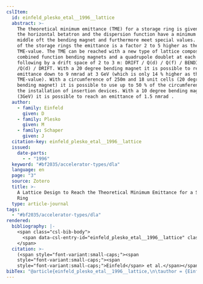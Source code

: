 ```yaml
---
cslItem:
  id: einfeld_plesko_etal__1996__lattice
  abstract: >-
    The theoretical minimum emittance (TME) for a storage ring is given if both
    the horizontal betatron and the dispersion function have a minimum in the
    middle oft the bending magnet and furthermore meet special values. In most
    of the storage rings the emittance is a factor 2 to 5 higher as the
    TME-value. The TME can be reached with a new type of lattice composed of
    combined function bending magnets and a quadrupole doublet at each side
    following by a drift space of 2 to 3 m: DRIFT / Q(d) / Q(f) / BENDING / Q(f)
    /Q(d) / DRIFT. With a 20 degree bending magnet it is possible to reach an
    emittance down to 9 nmrad at 3 GeV (which is only 14 % higher as the
    TME-value). With a circumference of 250m and 18 unit cells (20 degree
    bending magnet) it is possible to use up to 50 % of the circumference for
    the installation of insertion devices. With a 10 degree bending magnet
    (3GeV) it is possible to reach an emittance of 1.5 nmrad .
  author:
    - family: Einfeld
      given: D
    - family: Plesko
      given: M
    - family: Schaper
      given: J
  citation-key: einfeld_plesko_etal__1996__lattice
  issued:
    date-parts:
      - - "1996"
  keyword: "#bf2035/accelerator-types/dla"
  language: en
  page: "3"
  source: Zotero
  title: >-
    A Lattice Design to Reach the Theoretical Minimum Emittance for a Storage
    Ring
  type: article-journal
tags:
  - "#bf2035/accelerator-types/dla"
rendered:
  bibliography: |-
    <span class="csl-bib-body">
      <span data-csl-entry-id="einfeld_plesko_etal__1996__lattice" class="csl-entry"><span class='author-bib'>Einfeld, Plesko, M., &#38; Schaper, J.</span>. <span class='date-bib'>(1996)</span>. <span class='title'><b><i>A Lattice Design to Reach the Theoretical Minimum Emittance for a Storage Ring</i></b></span>. 3.</span>
    </span>
  citation: >-
    (<span style="font-variant:small-caps;"><span
    style="font-variant:small-caps;"><span
    style="font-variant:small-caps;">Einfeld</span> et al.</span></span>, 1996)
bibTex: "@article{einfeld_plesko_etal__1996__lattice,\n\tauthor = {Einfeld, D and Plesko, M and Schaper, J},\n\tyear = {1996},\n\tpages = {3},\n\ttitle = {A {Lattice} {Design} to {Reach} the {Theoretical} {Minimum} {Emittance} for a {Storage} {Ring}},\n}\n\n"
---
```

